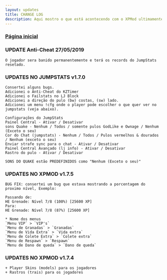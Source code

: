 ```yaml
---
layout: updates
title: CHANGE LOG
description: Aqui mostro o que está acontecendo com o XPMod ultimamente
---
```


### [Página inicial](https://kinzs.github.io/)<br>

### UPDATE Anti-Cheat 27/05/2019
``` sourcepawn 
O jogador sera banido permanentemente e terá os records do JumpStats resetado.
```

### UPDATES NO JUMPSTATS v1.7.0
``` sourcepawn 
Consertei alguns bugs.
Adicionei o Anti-Cheat do KZTimer
Adicionei o Failstats no LJ Block
Adicionei a direção do pulo (bw) costas, (sw) lado.
Adicionei um menu !cfg onde o player pode escolher o que quer ver no jumpstats (veja abaixo).

Configurações do JumpStats
Painel Central - Ativar / Desativar
sons Quake - Nenhum / Todos / somente pulos GodLike e Ownage / Nenhum (Exceto o seu)
Cor do Chat (jumpstats) - Nenhum / Todos / Pulos vermelhos & dourados / Nenhum (exceto o seu)
Enviar strafe sync para o chat - Ativar / Desativar
Painel Central Avançado (lj info) - Ativar / Desativar
Rastro do pulo - Ativar / Desativar

SONS DO QUAKE estão PREDEFINIDOS como "Nenhum (Exceto o seu)"
```

### UPDATES NO XPMOD v1.7.5
``` sourcepawn 
BUG FIX: consertei um bug que estava mostrando a porcentagem do proximo nível, Exemplo:

Passando de:
HE Grenade: Nível 7/8 (100%) [25600 XP]
Para:
HE Grenade: Nível 7/8 (87%) [25600 XP]

* Nome dos menus 
`Menu VIP` > `VIP's` 
`Menu de Granadas` > `Granadas`
`Menu de Vida Extra` > `Vida extra`
`Menu de Colete Extra` > `Colete extra`
`Menu de Respawn` > `Respawn`
`Menu de Dano de queda` > `Dano de queda`
```

### UPDATES NO XPMOD v1.7.4
``` sourcepawn 
+ Player Skins (models) para os jogadores
+ Rastros (trais) para os jogadores
```
